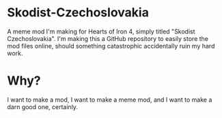 # Skodist-Czechoslovakia
A meme mod I'm making for Hearts of Iron 4, simply titled "Skodist Czechoslovakia". I'm making this a GitHub repository to easily store the mod files online, should something catastrophic accidentally ruin my hard work.

# Why?
I want to make a mod, I want to make a meme mod, and I want to make a darn good one, certainly.

